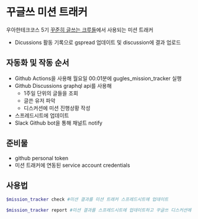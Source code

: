 # 꾸글쓰 미션 트래커

우아한테크코스 5기 [꾸준히 글쓰는 크루들](https://github.com/woowacourse-study/Gugles)에서 사용되는 미션 트래커

- Dicussions 활동 기록으로 gspread 업데이트 및 discussion에 결과 업로드

## 자동화 및 작동 순서
- Github Actions을 사용해 월요일 00:01분에 gugles_mission_tracker 실행
- Github Discussions graphql api를 사용해 
    - 1주일 단위의 글들을 조회
    - 글쓴 유저 파악
    - 디스커션에 미션 진행상황 작성
- 스프레드시트에 업데이트
- Slack Github bot을 통해 채널트 notify

## 준비물

- github personal token
- 미션 트래커에 연동된 service account credentials

## 사용법

```bash
$mission_tracker check #미션 결과를 미션 트래커 스프레드시트에 업데이트

$mission_tracker report #미션 결과를 스프레드시트에 업데이트하고 꾸글쓰 디스커션에 업로드
```
